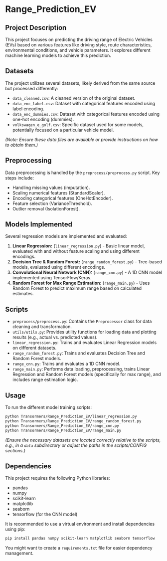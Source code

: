 # Range_Prediction_EV

## Project Description

This project focuses on predicting the driving range of Electric Vehicles (EVs) based on various features like driving style, route characteristics, environmental conditions, and vehicle parameters. It explores different machine learning models to achieve this prediction.

## Datasets

The project utilizes several datasets, likely derived from the same source but processed differently:

*   `data_cleaned.csv`: A cleaned version of the original dataset.
*   `data_enc_label.csv`: Dataset with categorical features encoded using label encoding.
*   `data_enc_dummies.csv`: Dataset with categorical features encoded using one-hot encoding (dummies).
*   `volkswagen_e_golf.csv`: Specific dataset used for some models, potentially focused on a particular vehicle model.

*(Note: Ensure these data files are available or provide instructions on how to obtain them.)*

## Preprocessing

Data preprocessing is handled by the `preprocess/preprocess.py` script. Key steps include:
*   Handling missing values (imputation).
*   Scaling numerical features (StandardScaler).
*   Encoding categorical features (OneHotEncoder).
*   Feature selection (VarianceThreshold).
*   Outlier removal (IsolationForest).

## Models Implemented

Several regression models are implemented and evaluated:

1.  **Linear Regression:** (`linear_regression.py`) - Basic linear model, evaluated with and without feature scaling and using different encodings.
2.  **Decision Tree & Random Forest:** (`range_random_forest.py`) - Tree-based models, evaluated using different encodings.
3.  **Convolutional Neural Network (CNN):** (`range_cnn.py`) - A 1D CNN model implemented using TensorFlow/Keras.
4.  **Random Forest for Max Range Estimation:** (`range_main.py`) - Uses Random Forest to predict maximum range based on calculated estimates.

## Scripts

*   `preprocess/preprocess.py`: Contains the `Preprocessor` class for data cleaning and transformation.
*   `utils/utils.py`: Provides utility functions for loading data and plotting results (e.g., actual vs. predicted values).
*   `linear_regression.py`: Trains and evaluates Linear Regression models on different datasets.
*   `range_random_forest.py`: Trains and evaluates Decision Tree and Random Forest models.
*   `range_cnn.py`: Trains and evaluates a 1D CNN model.
*   `range_main.py`: Performs data loading, preprocessing, trains Linear Regression and Random Forest models (specifically for max range), and includes range estimation logic.

## Usage

To run the different model training scripts:

```bash
python Transormers/Range_Prediction_EV/linear_regression.py
python Transormers/Range_Prediction_EV/range_random_forest.py
python Transormers/Range_Prediction_EV/range_cnn.py
python Transormers/Range_Prediction_EV/range_main.py
```

*(Ensure the necessary datasets are located correctly relative to the scripts, e.g., in a `data` subdirectory or adjust the paths in the scripts/CONFIG sections.)*

## Dependencies

This project requires the following Python libraries:

*   pandas
*   numpy
*   scikit-learn
*   matplotlib
*   seaborn
*   tensorflow (for the CNN model)

It is recommended to use a virtual environment and install dependencies using pip:

```bash
pip install pandas numpy scikit-learn matplotlib seaborn tensorflow
```

You might want to create a `requirements.txt` file for easier dependency management.